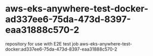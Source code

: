 # aws-eks-anywhere-test-docker-ad337ee6-75da-473d-8397-eaa31888c570-2
repository for use with E2E test job aws-eks-anywhere-test-docker:ad337ee6-75da-473d-8397-eaa31888c570-2
